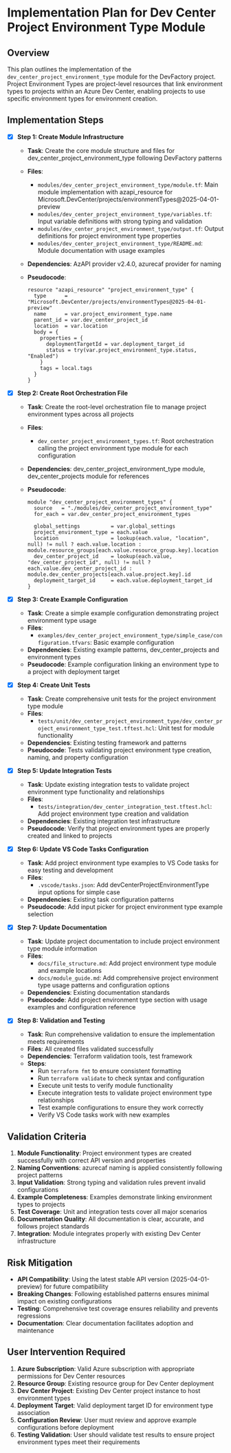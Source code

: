 # Implementation Plan for Dev Center Project Environment Type Module

## Overview

This plan outlines the implementation of the `dev_center_project_environment_type` module for the DevFactory project. Project Environment Types are project-level resources that link environment types to projects within an Azure Dev Center, enabling projects to use specific environment types for environment creation.

## Implementation Steps

- [x] **Step 1: Create Module Infrastructure**
  - **Task**: Create the core module structure and files for dev_center_project_environment_type following DevFactory patterns
  - **Files**:
    - `modules/dev_center_project_environment_type/module.tf`: Main module implementation with azapi_resource for Microsoft.DevCenter/projects/environmentTypes@2025-04-01-preview
    - `modules/dev_center_project_environment_type/variables.tf`: Input variable definitions with strong typing and validation
    - `modules/dev_center_project_environment_type/output.tf`: Output definitions for project environment type properties
    - `modules/dev_center_project_environment_type/README.md`: Module documentation with usage examples
  - **Dependencies**: AzAPI provider v2.4.0, azurecaf provider for naming
  - **Pseudocode**:

    ```hcl
    resource "azapi_resource" "project_environment_type" {
      type      = "Microsoft.DevCenter/projects/environmentTypes@2025-04-01-preview"
      name      = var.project_environment_type.name
      parent_id = var.dev_center_project_id
      location  = var.location
      body = {
        properties = {
          deploymentTargetId = var.deployment_target_id
          status = try(var.project_environment_type.status, "Enabled")
        }
        tags = local.tags
      }
    }
    ```

- [x] **Step 2: Create Root Orchestration File**
  - **Task**: Create the root-level orchestration file to manage project environment types across all projects
  - **Files**:
    - `dev_center_project_environment_types.tf`: Root orchestration calling the project environment type module for each configuration
  - **Dependencies**: dev_center_project_environment_type module, dev_center_projects module for references
  - **Pseudocode**:

    ```hcl
    module "dev_center_project_environment_types" {
      source   = "./modules/dev_center_project_environment_type"
      for_each = var.dev_center_project_environment_types

      global_settings          = var.global_settings
      project_environment_type = each.value
      location                 = lookup(each.value, "location", null) != null ? each.value.location : module.resource_groups[each.value.resource_group.key].location
      dev_center_project_id    = lookup(each.value, "dev_center_project_id", null) != null ? each.value.dev_center_project_id : module.dev_center_projects[each.value.project.key].id
      deployment_target_id     = each.value.deployment_target_id
    }
    ```

- [x] **Step 3: Create Example Configuration**
  - **Task**: Create a simple example configuration demonstrating project environment type usage
  - **Files**:
    - `examples/dev_center_project_environment_type/simple_case/configuration.tfvars`: Basic example configuration
  - **Dependencies**: Existing example patterns, dev_center_projects and environment types
  - **Pseudocode**: Example configuration linking an environment type to a project with deployment target

- [x] **Step 4: Create Unit Tests**
  - **Task**: Create comprehensive unit tests for the project environment type module
  - **Files**:
    - `tests/unit/dev_center_project_environment_type/dev_center_project_environment_type_test.tftest.hcl`: Unit test for module functionality
  - **Dependencies**: Existing testing framework and patterns
  - **Pseudocode**: Tests validating project environment type creation, naming, and property configuration

- [x] **Step 5: Update Integration Tests**
  - **Task**: Update existing integration tests to validate project environment type functionality and relationships
  - **Files**:
    - `tests/integration/dev_center_integration_test.tftest.hcl`: Add project environment type creation and validation
  - **Dependencies**: Existing integration test infrastructure
  - **Pseudocode**: Verify that project environment types are properly created and linked to projects

- [x] **Step 6: Update VS Code Tasks Configuration**
  - **Task**: Add project environment type examples to VS Code tasks for easy testing and development
  - **Files**:
    - `.vscode/tasks.json`: Add devCenterProjectEnvironmentType input options for simple case
  - **Dependencies**: Existing task configuration patterns
  - **Pseudocode**: Add input picker for project environment type example selection

- [x] **Step 7: Update Documentation**
  - **Task**: Update project documentation to include project environment type module information
  - **Files**:
    - `docs/file_structure.md`: Add project environment type module and example locations
    - `docs/module_guide.md`: Add comprehensive project environment type usage patterns and configuration options
  - **Dependencies**: Existing documentation standards
  - **Pseudocode**: Add project environment type section with usage examples and configuration reference

- [x] **Step 8: Validation and Testing**
  - **Task**: Run comprehensive validation to ensure the implementation meets requirements
  - **Files**: All created files validated successfully
  - **Dependencies**: Terraform validation tools, test framework
  - **Steps**:
    - Run `terraform fmt` to ensure consistent formatting
    - Run `terraform validate` to check syntax and configuration
    - Execute unit tests to verify module functionality
    - Execute integration tests to validate project environment type relationships
    - Test example configurations to ensure they work correctly
    - Verify VS Code tasks work with new examples

## Validation Criteria

1. **Module Functionality**: Project environment types are created successfully with correct API version and properties
2. **Naming Conventions**: azurecaf naming is applied consistently following project patterns
3. **Input Validation**: Strong typing and validation rules prevent invalid configurations
4. **Example Completeness**: Examples demonstrate linking environment types to projects
5. **Test Coverage**: Unit and integration tests cover all major scenarios
6. **Documentation Quality**: All documentation is clear, accurate, and follows project standards
7. **Integration**: Module integrates properly with existing Dev Center infrastructure

## Risk Mitigation

- **API Compatibility**: Using the latest stable API version (2025-04-01-preview) for future compatibility
- **Breaking Changes**: Following established patterns ensures minimal impact on existing configurations
- **Testing**: Comprehensive test coverage ensures reliability and prevents regressions
- **Documentation**: Clear documentation facilitates adoption and maintenance

## User Intervention Required

1. **Azure Subscription**: Valid Azure subscription with appropriate permissions for Dev Center resources
2. **Resource Group**: Existing resource group for Dev Center deployment
3. **Dev Center Project**: Existing Dev Center project instance to host environment types
4. **Deployment Target**: Valid deployment target ID for environment type association
5. **Configuration Review**: User must review and approve example configurations before deployment
6. **Testing Validation**: User should validate test results to ensure project environment types meet their requirements
